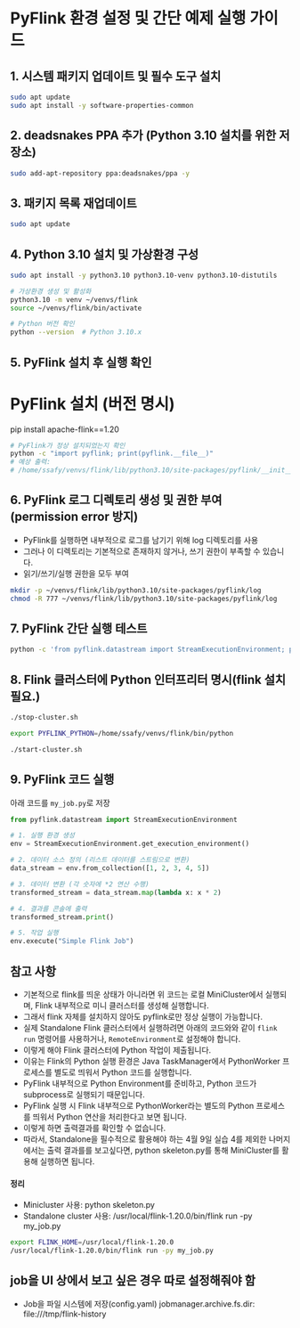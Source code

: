 # PyFlink 환경 설정 및 간단 예제 실행 가이드

## 1. 시스템 패키지 업데이트 및 필수 도구 설치

```bash
sudo apt update
sudo apt install -y software-properties-common
```

## 2. deadsnakes PPA 추가 (Python 3.10 설치를 위한 저장소)

```bash
sudo add-apt-repository ppa:deadsnakes/ppa -y
```

## 3. 패키지 목록 재업데이트

```bash
sudo apt update
```

## 4. Python 3.10 설치 및 가상환경 구성

```bash
sudo apt install -y python3.10 python3.10-venv python3.10-distutils

# 가상환경 생성 및 활성화
python3.10 -m venv ~/venvs/flink
source ~/venvs/flink/bin/activate

# Python 버전 확인
python --version  # Python 3.10.x
```

## 5. PyFlink 설치 후 실행 확인

# PyFlink 설치 (버전 명시)
pip install apache-flink==1.20

```bash
# PyFlink가 정상 설치되었는지 확인
python -c "import pyflink; print(pyflink.__file__)"
# 예상 출력:
# /home/ssafy/venvs/flink/lib/python3.10/site-packages/pyflink/__init__.py
```

## 6. PyFlink 로그 디렉토리 생성 및 권한 부여 (permission error 방지)
- PyFlink를 실행하면 내부적으로 로그를 남기기 위해 log 디렉토리를 사용
- 그러나 이 디렉토리는 기본적으로 존재하지 않거나, 쓰기 권한이 부족할 수 있습니다.
- 읽기/쓰기/실행 권한을 모두 부여

```bash
mkdir -p ~/venvs/flink/lib/python3.10/site-packages/pyflink/log
chmod -R 777 ~/venvs/flink/lib/python3.10/site-packages/pyflink/log
```

## 7. PyFlink 간단 실행 테스트

```bash
python -c 'from pyflink.datastream import StreamExecutionEnvironment; print("PyFlink 정상 실행 가능!")'
```

## 8. Flink 클러스터에 Python 인터프리터 명시(flink 설치 필요.)

```bash
./stop-cluster.sh

export PYFLINK_PYTHON=/home/ssafy/venvs/flink/bin/python

./start-cluster.sh
```

## 9. PyFlink 코드 실행

아래 코드를 `my_job.py`로 저장

```python
from pyflink.datastream import StreamExecutionEnvironment

# 1. 실행 환경 생성
env = StreamExecutionEnvironment.get_execution_environment()

# 2. 데이터 소스 정의 (리스트 데이터를 스트림으로 변환)
data_stream = env.from_collection([1, 2, 3, 4, 5])

# 3. 데이터 변환 (각 숫자에 *2 연산 수행)
transformed_stream = data_stream.map(lambda x: x * 2)

# 4. 결과를 콘솔에 출력
transformed_stream.print()

# 5. 작업 실행
env.execute("Simple Flink Job")
```


## 참고 사항
- 기본적으로 flink를 띄운 상태가 아니라면 위 코드는 로컬 MiniCluster에서 실행되며, Flink 내부적으로 미니 클러스터를 생성해 실행합니다.
- 그래서 flink 자체를 설치하지 않아도 pyflink로만 정상 실행이 가능합니다.
- 실제 Standalone Flink 클러스터에서 실행하려면 아래의 코드와와 같이 `flink run` 명령어를 사용하거나, `RemoteEnvironment`로 설정해야 합니다.
- 이렇게 해야 Flink 클러스터에 Python 작업이 제출됩니다.
- 이유는 Flink의 Python 실행 환경은 Java TaskManager에서 PythonWorker 프로세스를 별도로 띄워서 Python 코드를 실행합니다.
- PyFlink 내부적으로 Python Environment를 준비하고, Python 코드가 subprocess로 실행되기 때문입니다.
- PyFlink 실행 시 Flink 내부적으로 PythonWorker라는 별도의 Python 프로세스를 띄워서 Python 연산을 처리한다고 보면 됩니다.
- 이렇게 하면 출력결과를 확인할 수 없습니다.
- 따라서, Standalone을 필수적으로 활용해야 하는 4월 9일 실습 4를 제외한 나머지에서는 출력 결과를를 보고싶다면, python skeleton.py를 통해 MiniCluster를 활용해 실행하면 됩니다.

#### 정리
- Minicluster 사용: python skeleton.py
- Standalone cluster 사용: /usr/local/flink-1.20.0/bin/flink run -py my_job.py

```bash
export FLINK_HOME=/usr/local/flink-1.20.0
/usr/local/flink-1.20.0/bin/flink run -py my_job.py
```

## job을 UI 상에서 보고 싶은 경우 따로 설정해줘야 함
- Job을 파일 시스템에 저장(config.yaml)
jobmanager.archive.fs.dir: file:///tmp/flink-history